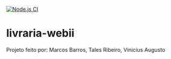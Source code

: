 [![Node.js CI](https://github.com/talesrc/livraria-api/actions/workflows/main.yml/badge.svg)](https://github.com/talesrc/livraria-api/actions/workflows/main.yml)
# livraria-webii

Projeto feito por: Marcos Barros, Tales Ribeiro, Vinicius Augusto
